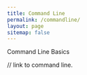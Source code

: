 ```yaml
---
title: Command Line
permalink: /commandline/
layout: page
sitemap: false 
---
```


Command Line Basics

// link to command line.

